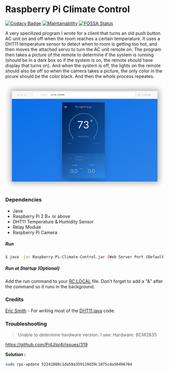 # Raspberry Pi Climate Control 

[![Codacy Badge](https://api.codacy.com/project/badge/Grade/0452ea1177494b6aaaf62636ece06d0d)](https://www.codacy.com/app/MarcWoodyard/Raspberry-Pi-Climate-Control?utm_source=github.com&amp;utm_medium=referral&amp;utm_content=MarcWoodyard/Raspberry-Pi-Climate-Control&amp;utm_campaign=Badge_Grade) 
[![Maintainability](https://api.codeclimate.com/v1/badges/05339f63607ad83ed69d/maintainability)](https://codeclimate.com/github/MarcWoodyard/Raspberry-Pi-Climate-Control/maintainability)
[![FOSSA Status](https://app.fossa.io/api/projects/git%2Bgithub.com%2FMarcWoodyard%2FRaspberry-Pi-Climate-Control.svg?type=shield)](https://app.fossa.io/projects/git%2Bgithub.com%2FMarcWoodyard%2FRaspberry-Pi-Climate-Control?ref=badge_shield)

A very specilized program I wrote for a client that turns an old push button AC unit on and off when the room reaches a certain temperature. It uses a DHT11 temperature sensor to detect when to room is getting too hot, and then moves the attached servo to turn the AC unit remote on. The program then takes a picture of the remote to determine if the system is running (should be in a dark box so if the system is on, the remote should have display that turns on). And when the system is off, the lights on the remote should also be off so when the camera takes a picture, the only color in the picure should be the color black. And then the whole process repeates.

<p align="center">
  <img src="https://raw.githubusercontent.com/MarcWoodyard/Raspberry-Pi-Climate-Control/master/screenshot.png">
</p>

### Dependencies

- Java
- Raspberry Pi 2 B+ or above
- DHT11 Temperature & Humidity Sensor
- Relay Module
- Raspberry Pi Camera

##### Run
```sh 
$ java -jar Raspberry-Pi-Climate-Control.jar (Web Server Port (Default: 8443))
```

##### Run at Startup (Optional)
Add the run command to your [RC.LOCAL](https://www.raspberrypi.org/documentation/linux/usage/rc-local.md) file. Don't forget to add a "&" after the command so it runs in the background.

### Credits

[Eric Smith](https://stackoverflow.com/questions/28486159/read-temperature-from-dht11-using-pi4j/34976602#34976602) - For writing most of the [DHT11.java](https://github.com/MarcWoodyard/Raspberry-Pi-Climate-Control/blob/master/src/sensors/DHT11.java) code.

### Troubleshooting

> Unable to determine hardware version. I see: Hardware: BCM2835

https://github.com/Pi4J/pi4j/issues/319 

**Solution :** 
```sh 
sudo rpi-update 52241088c1da59a359110d39c1875cda56496764
```

